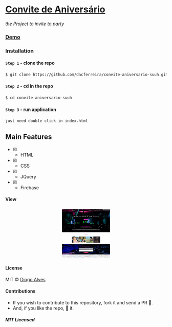 # [Convite de Aniversário](https://aniversario-suuh.web.app/login)

*the Project to invite to party*

### [Demo](https://aniversario-suuh.web.app/login)

### Installation

#### `Step 1` - clone the repo

```bash
$ git clone https://github.com/dacferreira/convite-aniversario-suuh.git
```

#### `Step 2` - cd in the repo

```bash
$ cd convite-aniversario-suuh

```

#### `Step 3` - run application

```bash
just need double click in index.html
```

## Main Features

- [x] - HTML

- [x] - CSS

- [x] - JQuery

- [x] - Firebase

#### View
### <p align="center"><img width="150px" height="150px" src="https://github.com/dacferreira/convite-aniversario-suuh/blob/main/images/imagem_site.png?raw=true"></p>

#### License

MIT © [Diogo Alves](https://github.com/dacferreira)

#### Contributions

- If you wish to contribute to this repository, fork it and send a PR 😬.
- And, if you like the repo, 🌟 it.

##### MIT Licensed
